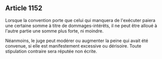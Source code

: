Article 1152
----
Lorsque la convention porte que celui qui manquera de l'exécuter paiera une
certaine somme à titre de dommages-intérêts, il ne peut être alloué à l'autre
partie une somme plus forte, ni moindre.

Néanmoins, le juge peut modérer ou augmenter la peine qui avait été convenue, si
elle est manifestement excessive ou dérisoire. Toute stipulation contraire sera
réputée non écrite.
